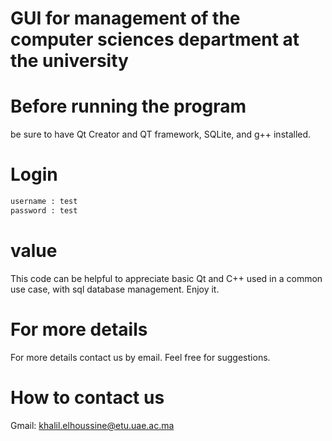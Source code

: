 # GUI for management of the computer sciences department at the university
# Before  running the program
be sure to have Qt Creator and QT framework, SQLite, and g++ installed. 

# Login
```bash
username : test
password : test
```

# value
This code can be helpful to appreciate basic Qt and C++ used in a common use case, with sql database management.
Enjoy it.

# For more details
For more details contact us by email. Feel free for suggestions.

# How to contact us 
Gmail: khalil.elhoussine@etu.uae.ac.ma
